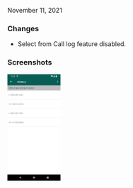 November 11, 2021

### Changes

* Select from Call log feature disabled.

### Screenshots

<img src="https://github.com/ktvipin27/WhatsHelp/blob/master/screenshots/v1.0.4/1.webp?raw=true" width="120" height="240" />